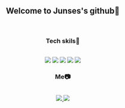 <div align="center">
  <h2>Welcome to Junses's github🦈</h2>
<br>

  <h3>Tech skils🌾</h3><br>
  <img src="https://img.shields.io/badge/R-blue?style=plastic&logo=R&logoColor=#276DC3"/> 
  <img src="https://img.shields.io/badge/python-yellowgreen?style=plastic&logo=Python&logoColor=#3776AB"/> 
  <img src="https://img.shields.io/badge/Linux-yellow?style=plastic&logo=linux&logoColor=#FCC624"/> 
  <img src="https://img.shields.io/badge/html-orange?style=plastic&logo=html&logoColor=#E34F26"/> 
  <img src="https://img.shields.io/badge/css-violet?style=plastic&logo=css&logoColor=#1572B6"/> 
  
  
  <h3>Me📷</h3><br>
  <a href=link=https://www.instagram.com/junseo_sub/>
  <img src="https://img.shields.io/badge/Instagram-E4405F?style=plastic&logo=Instagram&logoColor=white&link=https://www.instagram.com/junseo_sub/">
  </a>
  <a href="mailto:junsesoon@naver.com">
  <img src="https://img.shields.io/badge/Gmail-d14836?style=plastic&logo=Gmail&logoColor=white&link=junsesoon@naver.com"/></a>
</div>
